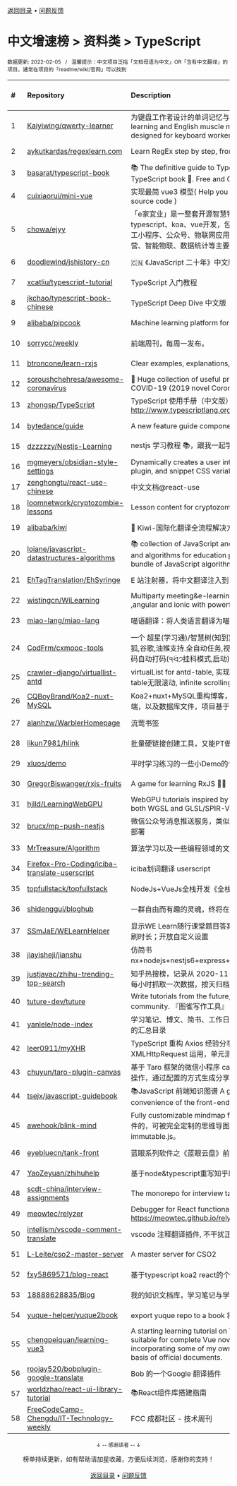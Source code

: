 <a href="https://github.com/GrowingGit/GitHub-Chinese-Top-Charts#github中文排行榜">返回目录</a> • <a href="/content/docs/feedback.md">问题反馈</a>

# 中文增速榜 > 资料类 > TypeScript
<sub>数据更新: 2022-02-05&nbsp;&nbsp;&nbsp;/&nbsp;&nbsp;&nbsp;温馨提示：中文项目泛指「文档母语为中文」OR「含有中文翻译」的项目，通常在项目的「readme/wiki/官网」可以找到</sub>

|#|Repository|Description|Stars|Average daily growth|Updated|
|:-|:-|:-|:-|:-|:-|
|1|[Kaiyiwing/qwerty-learner](https://github.com/Kaiyiwing/qwerty-learner)|为键盘工作者设计的单词记忆与英语肌肉记忆锻炼软件 / Words learning and English muscle memory training software designed for keyboard workers|3684|10|2022-01-13|
|2|[aykutkardas/regexlearn.com](https://github.com/aykutkardas/regexlearn.com)|Learn RegEx step by step, from zero to advanced.|1507|9|2022-02-01|
|3|[basarat/typescript-book](https://github.com/basarat/typescript-book)|:books: The definitive guide to TypeScript and possibly the best TypeScript book :book:. Free and Open Source 🌹|16518|7|2022-01-30|
|4|[cuixiaorui/mini-vue](https://github.com/cuixiaorui/mini-vue)|实现最简 vue3 模型( Help you learn more efficiently vue3 source code )|4118|7|2022-01-14|
|5|[chowa/ejyy](https://github.com/chowa/ejyy)|「e家宜业」是一整套开源智慧物业解决方案，基于nodejs、typescript、koa、vue开发，包含web中台、业主小程序、员工小程序、公众号、物联网应用等，涵盖业主服务、物业运营、智能物联、数据统计等主要业务。|561|6|2022-01-25|
|6|[doodlewind/jshistory-cn](https://github.com/doodlewind/jshistory-cn)|🇨🇳 《JavaScript 二十年》中文版|3721|6|2021-11-25|
|7|[xcatliu/typescript-tutorial](https://github.com/xcatliu/typescript-tutorial)|TypeScript 入门教程|8544|4|2021-12-09|
|8|[jkchao/typescript-book-chinese](https://github.com/jkchao/typescript-book-chinese)|TypeScript Deep Dive 中文版 |5137|4|2022-01-19|
|9|[alibaba/pipcook](https://github.com/alibaba/pipcook)|Machine learning platform for Web developers|2204|3|2022-02-04|
|10|[sorrycc/weekly](https://github.com/sorrycc/weekly)|前端周刊，每周一发布。|811|3|2022-01-30|
|11|[btroncone/learn-rxjs](https://github.com/btroncone/learn-rxjs)|Clear examples, explanations, and resources for RxJS|3483|2|2022-01-13|
|12|[soroushchehresa/awesome-coronavirus](https://github.com/soroushchehresa/awesome-coronavirus)|🦠  Huge collection of useful projects and resources for COVID-19 (2019 novel Coronavirus)|1471|2|2022-02-04|
|13|[zhongsp/TypeScript](https://github.com/zhongsp/TypeScript)|TypeScript 使用手册（中文版）翻译。http://www.typescriptlang.org|5516|2|2021-11-20|
|14|[bytedance/guide](https://github.com/bytedance/guide)|A new feature guide component by react 🧭|485|2|2022-02-03|
|15|[dzzzzzy/Nestjs-Learning](https://github.com/dzzzzzy/Nestjs-Learning)|nestjs 学习教程 :books:，跟我一起学习 nest 框架~ :muscle:|780|1|2022-01-22|
|16|[mgmeyers/obsidian-style-settings](https://github.com/mgmeyers/obsidian-style-settings)|Dynamically creates a user interface for adjusting theme, plugin, and snippet CSS variables|158|1|2022-02-04|
|17|[zenghongtu/react-use-chinese](https://github.com/zenghongtu/react-use-chinese)|中文文档@react-use|838|1|2021-12-06|
|18|[loomnetwork/cryptozombie-lessons](https://github.com/loomnetwork/cryptozombie-lessons)|Lesson content for cryptozombies.io|829|1|2022-02-01|
|19|[alibaba/kiwi](https://github.com/alibaba/kiwi)|🐤 Kiwi-国际化翻译全流程解决方案|1943|1|2022-01-26|
|20|[loiane/javascript-datastructures-algorithms](https://github.com/loiane/javascript-datastructures-algorithms)|:books: collection of JavaScript and TypeScript data structures and algorithms for education purposes. Source code bundle of JavaScript algorithms and data structures book|3325|1|2022-01-13|
|21|[EhTagTranslation/EhSyringe](https://github.com/EhTagTranslation/EhSyringe)|E 站注射器，将中文翻译注入到 E 站体内|1316|1|2022-02-01|
|22|[wistingcn/WiLearning](https://github.com/wistingcn/WiLearning)|Multiparty meeting&e-learning  using mediasoup, webrtc ,angular and ionic with powerful whiteboard support|411|1|2021-10-28|
|23|[miao-lang/miao-lang](https://github.com/miao-lang/miao-lang)|喵语翻译：将人类语言翻译为喵语言。|424|1|2022-01-08|
|24|[CodFrm/cxmooc-tools](https://github.com/CodFrm/cxmooc-tools)|一个 超星(学习通)/智慧树(知到)/中国大学mooc 学习工具,火狐,谷歌,油猴支持.全自动任务,视频倍速秒过,作业考试题库,验证码自动打码(੧ᐛ੭挂科模式,启动)|1659|1|2021-12-13|
|25|[crawler-django/virtuallist-antd](https://github.com/crawler-django/virtuallist-antd)|virtualList for antd-table, 实现antd-table的虚拟列表, antd-table无限滚动, infinite scrolling for antd-table|78|0|2021-12-27|
|26|[CQBoyBrand/Koa2-nuxt-MySQL](https://github.com/CQBoyBrand/Koa2-nuxt-MySQL)|Koa2+nuxt+MySQL重构博客，项目中包括前端，后端和服务端，以及数据库文件，项目基于Vue+node.js+MySQL|109|0|2022-01-22|
|27|[alanhzw/WarblerHomepage](https://github.com/alanhzw/WarblerHomepage)|流莺书签|131|0|2021-12-14|
|28|[likun7981/hlink](https://github.com/likun7981/hlink)|批量硬链接创建工具，又能PT做种，又能刮削电影资料|149|0|2022-01-05|
|29|[xluos/demo](https://github.com/xluos/demo)|平时学习练习的一些小Demo的仓库|201|0|2022-01-15|
|30|[GregorBiswanger/rxjs-fruits](https://github.com/GregorBiswanger/rxjs-fruits)|A game for learning RxJS 🍎🍌|164|0|2022-01-22|
|31|[hjlld/LearningWebGPU](https://github.com/hjlld/LearningWebGPU)|WebGPU tutorials inspired by LearningWebGL.com. Use both WGSL and GLSL/SPIR-V.|338|0|2022-01-27|
|32|[brucx/mp-push-nestjs](https://github.com/brucx/mp-push-nestjs)|微信公众号消息推送服务，类似“server酱”，提供Docker镜像部署|100|0|2021-08-13|
|33|[MrTreasure/Algorithm](https://github.com/MrTreasure/Algorithm)|算法学习以及一些编程领域的文档、知识、技巧、个人想法|174|0|2022-01-15|
|34|[Firefox-Pro-Coding/iciba-translate-userscript](https://github.com/Firefox-Pro-Coding/iciba-translate-userscript)|iciba划词翻译 userscript|122|0|2022-02-03|
|35|[topfullstack/topfullstack](https://github.com/topfullstack/topfullstack)|NodeJs+VueJs全栈开发《全栈之巅》视频网站 - 源码|320|0|2022-01-22|
|36|[shidenggui/bloghub](https://github.com/shidenggui/bloghub)|一群自由而有趣的灵魂，终将在此相遇   独立个人博客推荐导航|322|0|2022-01-14|
|37|[SSmJaE/WELearnHelper](https://github.com/SSmJaE/WELearnHelper)|显示WE Learn随行课堂题目答案；支持班级测试；自动答题；刷时长；开放自定义设置|172|0|2022-01-15|
|38|[jiayisheji/jianshu](https://github.com/jiayisheji/jianshu)|仿简书nx+nodejs+nestjs6+express+mongodb+angular8+爬虫|304|0|2022-01-22|
|39|[justjavac/zhihu-trending-top-search](https://github.com/justjavac/zhihu-trending-top-search)|知乎热搜榜，记录从 2020-11-24 日开始的知乎热搜榜单。每小时抓取一次数据，按天归档。|87|0|2022-02-04|
|40|[tuture-dev/tuture](https://github.com/tuture-dev/tuture)|Write tutorials from the future, with the power of Git and community. 『图雀写作工具』|196|0|2022-02-03|
|41|[yanlele/node-index](https://github.com/yanlele/node-index)|学习笔记、博文、简书、工作日常踩坑记录以及一些独立作品的汇总目录|324|0|2022-02-01|
|42|[leer0911/myXHR](https://github.com/leer0911/myXHR)|TypeScript 重构 Axios 经验分享，包括开发技巧， API 实现，XMLHttpRequest 运用，单元测试等|108|0|2021-09-01|
|43|[chuyun/taro-plugin-canvas](https://github.com/chuyun/taro-plugin-canvas)|基于 Taro 框架的微信小程序 canvas 绘图组件，封装了常用的操作，通过配置的方式生成分享图片|405|0|2022-01-13|
|44|[tsejx/javascript-guidebook](https://github.com/tsejx/javascript-guidebook)|:books:JavaScript 前端知识图谱 A guidebook for the convenience of the front-end developers|188|0|2021-12-01|
|45|[awehook/blink-mind](https://github.com/awehook/blink-mind)|Fully customizable mindmap framework for react.js. 支持插件的，可被完全定制的思维导图库，基于react.js和immutable.js。|226|0|2022-01-15|
|46|[eyebluecn/tank-front](https://github.com/eyebluecn/tank-front)|蓝眼系列软件之《蓝眼云盘》前端项目|495|0|2021-11-26|
|47|[YaoZeyuan/zhihuhelp](https://github.com/YaoZeyuan/zhihuhelp)|基于node&typescript重写知乎助手|494|0|2022-01-22|
|48|[scdt-china/interview-assignments](https://github.com/scdt-china/interview-assignments)|The monorepo for interview take home assignments.|152|0|2022-01-30|
|49|[meowtec/relyzer](https://github.com/meowtec/relyzer)|Debugger for React functional components. Online demo: https://meowtec.github.io/relyzer/examples/todomvc/build/|135|0|2021-11-10|
|50|[intellism/vscode-comment-translate](https://github.com/intellism/vscode-comment-translate)|vscode 注释翻译插件, 不干扰正常代码，方便快速阅读源码。|287|0|2022-01-27|
|51|[L-Leite/cso2-master-server](https://github.com/L-Leite/cso2-master-server)|A master server for CSO2|111|0|2021-08-16|
|52|[fxy5869571/blog-react](https://github.com/fxy5869571/blog-react)|基于typescript koa2 react的个人博客|319|0|2022-01-13|
|53|[18888628835/Blog](https://github.com/18888628835/Blog)|我的知识文档库，学习笔记与学习总结。|139|0|2022-02-04|
|54|[yuque-helper/yuque2book](https://github.com/yuque-helper/yuque2book)|export yuque repo to a book 将你的语雀文档导出的工具|178|0|2021-12-14|
|55|[chengpeiquan/learning-vue3](https://github.com/chengpeiquan/learning-vue3)|A starting learning tutorial on Vue 3.0 + TypeScript, suitable for complete Vue novices and Vue 2.0 veterans, incorporating some of my own practical experience on the basis of official documents.|112|0|2022-01-20|
|56|[roojay520/bobplugin-google-translate](https://github.com/roojay520/bobplugin-google-translate)| Bob 的一个Google 翻译插件|130|0|2021-11-03|
|57|[worldzhao/react-ui-library-tutorial](https://github.com/worldzhao/react-ui-library-tutorial)|📚React组件库搭建指南|286|0|2021-12-25|
|58|[FreeCodeCamp-Chengdu/IT-Technology-weekly](https://github.com/FreeCodeCamp-Chengdu/IT-Technology-weekly)|FCC 成都社区 - 技术周刊|90|0|2021-09-21|

<div align="center">
    <p><sub>↓ -- 感谢读者 -- ↓</sub></p>
    榜单持续更新，如有帮助请加星收藏，方便后续浏览，感谢你的支持！
</div>

<br/>

<div align="center"><a href="https://github.com/GrowingGit/GitHub-Chinese-Top-Charts#github中文排行榜">返回目录</a> • <a href="/content/docs/feedback.md">问题反馈</a></div>
